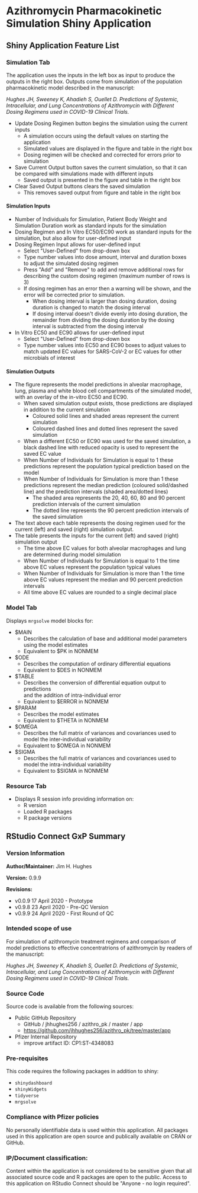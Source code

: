 # Azithromycin Pharmacokinetic Simulation Shiny Application
## Shiny Application Feature List
### Simulation Tab

The application uses the inputs in the left box as input to produce the outputs 
in the right box. Outputs come from simulation of the population pharmacokinetic
model described in the manuscript:

*Hughes JH, Sweeney K, Ahadieh S, Ouellet D. Predictions of Systemic,*
*Intracellular, and Lung Concentrations of Azithromycin with Different*
*Dosing Regimens used in COVID-19 Clinical Trials.*

* Update Dosing Regimen button begins the simulation using the current inputs
    + A simulation occurs using the default values on starting the application
    + Simulated values are displayed in the figure and table in the right box
    + Dosing regimen will be checked and corrected for errors prior to simulation
* Save Current Output button saves the current simulation, so that it can be 
  compared with simulations made with different inputs
    + Saved output is presented in the figure and table in the right box
* Clear Saved Output buttons clears the saved simulation
    + This removes saved output from figure and table in the right box
    
#### Simulation Inputs

* Number of Individuals for Simulation, Patient Body Weight and Simulation
  Duration work as standard inputs for the simulation
* Dosing Regimen and In Vitro EC50/EC90 work as standard inputs for the 
  simulation, but also allow for user-defined input
* Dosing Regimen Input allows for user-defined input
    + Select "User-Defined" from drop-down box
    + Type number values into dose amount, interval and duration boxes to adjust
      the simulated dosing regimen
    + Press "Add" and "Remove" to add and remove additional rows for describing
      the custom dosing regimen (maximum number of rows is 3)
    + If dosing regimen has an error then a warning will be shown, and the error
      will be corrected prior to simulation.
        - When dosing interval is larger than dosing duration, dosing duration 
          is changed to match the dosing interval
        - If dosing interval doesn't divide evenly into dosing duration, the 
          remainder from dividing the dosing duration by the dosing interval is 
          subtracted from the dosing interval
* In Vitro EC50 and EC90 allows for user-defined input
    + Select "User-Defined" from drop-down box
    + Type number values into EC50 and EC90 boxes to adjust values to match
      updated EC values for SARS-CoV-2 or EC values for other microbials of
      interest
    
#### Simulation Outputs

* The figure represents the model predictions in alveolar macrophage, lung,
  plasma and white blood cell compartments of the simulated model, with an 
  overlay of the in-vitro EC50 and EC90.
    + When saved simulation output exists, those predictions are displayed in 
      addition to the current simulation
        - Coloured solid lines and shaded areas represent the current simulation
        - Coloured dashed lines and dotted lines represent the saved simulation
    + When a different EC50 or EC90 was used for the saved simulation, a black
      dashed line with reduced opacity is used to represent the saved EC value
    + When Number of Individuals for Simulation is equal to 1 these predictions
      represent the population typical prediction based on the model
    + When Number of Individuals for Simulation is more than 1 these predictions
      represent the median prediction (coloured solid/dashed line) and the 
      prediction intervals (shaded area/dotted lines)
        - The shaded area represents the 20, 40, 60, 80 and 90 percent 
          prediction intervals of the current simulation
        - The dotted line represents the 90 percent prediction intervals of the
          saved simulation
* The text above each table represents the dosing regimen used for the current
  (left) and saved (right) simulation output.
* The table presents the inputs for the current (left) and saved (right) 
  simulation output
    + The time above EC values for both alveolar macrophages and lung are 
      determined during model simulation
    + When Number of Individuals for Simulation is equal to 1 the time above EC 
      values represent the population typical values
    + When Number of Individuals for Simulation is more than 1 the time above EC 
      values represent the median and 90 percent prediction intervals
    + All time above EC values are rounded to a single decimal place

### Model Tab

Displays `mrgsolve` model blocks for:

* \$MAIN
    + Describes the calculation of base and additional model parameters using
      the model estimates
    + Equivalent to \$PK in NONMEM
* \$ODE 
    + Describes the computation of ordinary differential equations
    + Equivalent to \$DES in NONMEM
* \$TABLE 
    + Describes the conversion of differential equation output to predictions  
      and the addition of intra-individual error
    + Equivalent to \$ERROR in NONMEM
* \$PARAM 
    + Describes the model estimates
    + Equivalent to \$THETA in NONMEM
* \$OMEGA
    + Describes the full matrix of variances and covariances used to model the
      inter-individual variability
    + Equivalent to \$OMEGA in NONMEM
* \$SIGMA
    + Describes the full matrix of variances and covariances used to model the
      intra-individual variability
    + Equivalent to \$SIGMA in NONMEM

### Resource Tab

* Displays R session info providing information on:
    + R version
    + Loaded R packages
    + R package versions

## RStudio Connect GxP Summary

### Version Information
__Author/Maintainer:__ Jim H. Hughes

__Version:__ 0.9.9

__Revisions:__

* v0.0.9 17 April 2020 - Prototype
* v0.9.8 23 April 2020 - Pre-QC Version
* v0.9.9 24 April 2020 - First Round of QC

### Intended scope of use
For simulation of azithromycin treatment regimens and comparison of model
predictions to effective concentratrions of azithromycin by readers of the
manuscript:

*Hughes JH, Sweeney K, Ahadieh S, Ouellet D. Predictions of Systemic,*
*Intracellular, and Lung Concentrations of Azithromycin with Different*
*Dosing Regimens used in COVID-19 Clinical Trials.*

### Source Code
Source code is available from the following sources:

* Public GitHub Repository
    + GitHub / jhhughes256 / azithro_pk / master / app
    + https://github.com/jhhughes256/azithro_pk/tree/master/app
* Pfizer Internal Repository
    + improve artifact ID: CP1:ST-4348083

### Pre-requisites
This code requires the following packages in addition to shiny:

* `shinydashboard`
* `shinyWidgets`
* `tidyverse`
* `mrgsolve`

### Compliance with Pfizer policies
No personally identifiable data is used within this application.
All packages used in this application are open source and publically
available on CRAN or GitHub.

### IP/Document classification:
Content within the application is not considered to be sensitive given
that all associated source code and R packages are open to the public.
Access to this application on RStudio Connect should be "Anyone - no login
required".



